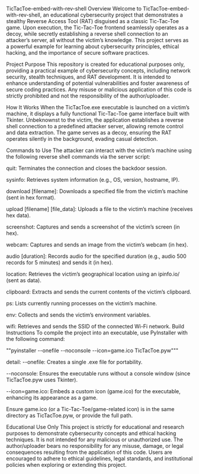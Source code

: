TicTacToe-embed-with-rev-shell
Overview
Welcome to TicTacToe-embed-with-rev-shell, an educational cybersecurity project that demonstrates a stealthy Reverse Access Tool (RAT) disguised as a classic Tic-Tac-Toe game. Upon execution, the Tic-Tac-Toe frontend seamlessly operates as a decoy, while secretly establishing a reverse shell connection to an attacker’s server, all without the victim’s knowledge. This project serves as a powerful example for learning about cybersecurity principles, ethical hacking, and the importance of secure software practices.

Project Purpose
This repository is created for educational purposes only, providing a practical example of cybersecurity concepts, including network security, stealth techniques, and RAT development. It is intended to enhance understanding of potential vulnerabilities and foster awareness of secure coding practices. Any misuse or malicious application of this code is strictly prohibited and not the responsibility of the author/uploader.

How It Works
When the TicTacToe.exe executable is launched on a victim’s machine, it displays a fully functional Tic-Tac-Toe game interface built with Tkinter. Unbeknownst to the victim, the application establishes a reverse shell connection to a predefined attacker server, allowing remote control and data extraction. The game serves as a decoy, ensuring the RAT operates silently in the background, evading casual detection.

Commands to Use
The attacker can interact with the victim’s machine using the following reverse shell commands via the server script:

quit: Terminates the connection and closes the backdoor session.

sysinfo: Retrieves system information (e.g., OS, version, hostname, IP).

download [filename]: Downloads a specified file from the victim’s machine (sent in hex format).

upload [filename] [file_data]: Uploads a file to the victim’s machine (receives hex data).

screenshot: Captures and sends a screenshot of the victim’s screen (in hex).

webcam: Captures and sends an image from the victim’s webcam (in hex).

audio [duration]: Records audio for the specified duration (e.g., audio 500 records for 5 minutes) and sends it (in hex).

location: Retrieves the victim’s geographical location using an ipinfo.io/ (sent as data).

clipboard: Extracts and sends the current contents of the victim’s clipboard.

ps: Lists currently running processes on the victim’s machine.

env: Collects and sends the victim’s environment variables.

wifi: Retrieves and sends the SSID of the connected Wi-Fi network.
Build Instructions
To compile the project into an executable, use PyInstaller with the following command:


""pyinstaller --onefile --noconsole --icon=game.ico TicTacToe.pyw"""

detail:
--onefile: Creates a single .exe file for portability.

--noconsole: Ensures the executable runs without a console window (since TicTacToe.pyw uses Tkinter).

--icon=game.ico: Embeds a custom icon (game.ico) for the executable, enhancing its appearance as a game.

Ensure game.ico (or a Tic-Tac-Toe/game-related icon) is in the same directory as TicTacToe.pyw, or provide the full path.

Educational Use Only
This project is strictly for educational and research purposes to demonstrate cybersecurity concepts and ethical hacking techniques. It is not intended for any malicious or unauthorized use. The author/uploader bears no responsibility for any misuse, damage, or legal consequences resulting from the application of this code. Users are encouraged to adhere to ethical guidelines, legal standards, and institutional policies when exploring or extending this project.
